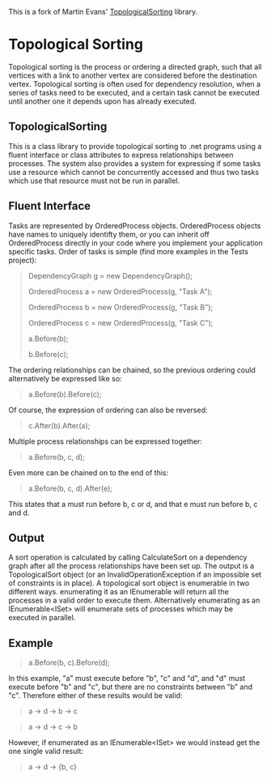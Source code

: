 This is a fork of Martin Evans' [TopologicalSorting](https://github.com/martindevans/TopologicalSorting) library.

Topological Sorting
===================

Topological sorting is the process or ordering a directed graph, such that all vertices with a link to another vertex are considered before the destination vertex. Topological sorting is often used for dependency resolution, when a series of tasks need to be executed, and a certain task cannot be executed until another one it depends upon has already executed.

TopologicalSorting
------------------

This is a class library to provide topological sorting to .net programs using a fluent interface or class attributes to express relationships between processes. The system also provides a system for expressing if some tasks use a resource which cannot be concurrently accessed and thus two tasks which use that resource must not be run in parallel.

Fluent Interface
----------------

Tasks are represented by OrderedProcess objects. OrderedProcess objects have names to uniquely identifty them, or you can inherit off OrderedProcess directly in your code where you implement your application specific tasks. Order of tasks is simple (find more examples in the Tests project):

> DependencyGraph g = new DependencyGraph();
>
> OrderedProcess a = new OrderedProcess(g, "Task A");
>
> OrderedProcess b = new OrderedProcess(g, "Task B");
>
> OrderedProcess c = new OrderedProcess(g, "Task C");
> 
> a.Before(b);
>
> b.Before(c);

The ordering relationships can be chained, so the previous ordering could alternatively be expressed like so:

> a.Before(b).Before(c);

Of course, the expression of ordering can also be reversed:

> c.After(b).After(a);

Multiple process relationships can be expressed together:

> a.Before(b, c, d);

Even more can be chained on to the end of this:

> a.Before(b, c, d).After(e);

This states that a must run before b, c or d, and that e must run before b, c and d.

Output
------

A sort operation is calculated by calling CalculateSort on a dependency graph after all the process relationships have been set up. The output is a TopologicalSort object (or an InvalidOperationException if an impossible set of constraints is in place). A topological sort object is enumerable in two different ways. enumerating it as an IEnumerable<OrderedProcess> will return all the processes in a valid order to execute them. Alternatively enumerating as an IEnumerable<ISet<OrderedProcess>> will enumerate sets of processes which may be executed in parallel.

Example
-------

> a.Before(b, c).Before(d);

In this example, "a" must execute before "b", "c" and "d", and "d" must execute before "b" and "c", but there are no constraints between "b" and "c". Therefore either of these results would be valid:

> a -> d -> b -> c

> a -> d -> c -> b

However, if enumerated as an IEnumerable<ISet<OrderedProcess>> we would instead get the one single valid result:

> a -> d -> {b, c}
